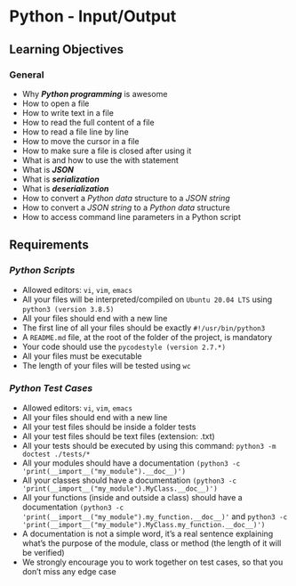 # Python - Input/Output

## Learning Objectives

### General
- Why **_Python programming_** is awesome
- How to open a file
- How to write text in a file
- How to read the full content of a file
- How to read a file line by line
- How to move the cursor in a file
- How to make sure a file is closed after using it
- What is and how to use the with statement
- What is **_JSON_**
- What is **_serialization_**
- What is **_deserialization_**
- How to convert a _Python data_ structure to a _JSON string_
- How to convert a _JSON string_ to a _Python data_ structure
- How to access command line parameters in a Python script

## Requirements
### _Python Scripts_
- Allowed editors: `vi`, `vim`, `emacs`
- All your files will be interpreted/compiled on `Ubuntu 20.04 LTS` using `python3 (version 3.8.5)`
- All your files should end with a new line
- The first line of all your files should be exactly `#!/usr/bin/python3`
- A `README.md` file, at the root of the folder of the project, is mandatory
- Your code should use the `pycodestyle (version 2.7.*)`
- All your files must be executable
- The length of your files will be tested using `wc`

### _Python Test Cases_
- Allowed editors: `vi`, `vim`, `emacs`
- All your files should end with a new line
- All your test files should be inside a folder tests
- All your test files should be text files (extension: .txt)
- All your tests should be executed by using this command: `python3 -m doctest ./tests/*`
- All your modules should have a documentation `(python3 -c 'print(__import__("my_module").__doc__)')`
- All your classes should have a documentation `(python3 -c 'print(__import__("my_module").MyClass.__doc__)')`
- All your functions (inside and outside a class) should have a documentation `(python3 -c 'print(__import__("my_module").my_function.__doc__)'` and `python3 -c 'print(__import__("my_module").MyClass.my_function.__doc__)')`
- A documentation is not a simple word, it’s a real sentence explaining what’s the purpose of the module, class or method (the length of it will be verified)
- We strongly encourage you to work together on test cases, so that you don’t miss any edge case
